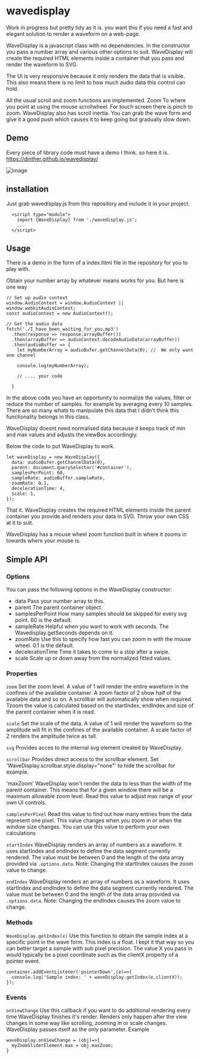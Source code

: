 # wavedisplay
Work in progress but pretty tidy as it is. you want this if you need a fast and elegant solution to render a waveform on a web-page.

WaveDisplay is a javascript class with no dependencies. In the constructor you pass a number array and various other options to suit.
WaveDisplay will create the required HTML elements inside a container that you pass and render the waveform to SVG.

The UI is very responsive because it only renders the data that is visible. This also means there is no limit to how much audio data this control can hold.

All the usual scroll and zoom functions are implemented. Zoom To where you point at using the mouse scrollwheel. For touch screen there is pinch to zoom.
WaveDisplay also has scroll inertia. You can grab the wave form and give it a good push which causes it to keep going but gradually slow down.

## Demo

Every piece of library code must have a demo I think. so here it is.
https://dinther.github.io/wavedisplay/

![image](https://github.com/user-attachments/assets/7543c803-ac08-4e5d-ad3b-4a73d6c0fd94)


## installation

Just grab wavedisplay.js from this repository and include it in your project.

```
  <script type="module">
    import {WaveDisplay} from './wavedisplay.js';
    ...
  </script>
```

## Usage

There is a demo in the form of a index.html file in the repository for you to play with.

Obtain your number array by whatever means works for you. But here is one way
```
// Set up audio context
window.AudioContext = window.AudioContext || window.webkitAudioContext;
const audioContext = new AudioContext();

// Get the audio data
fetch('./I_have_been_waiting_for_you.mp3')
  .then(response => response.arrayBuffer())
  .then(arrayBuffer => audioContext.decodeAudioData(arrayBuffer))
  .then(audioBuffer => {
    let myNumberArray = audioBufer.getChannelData(0); //  We only want one channel

    console.log(myNumberArray);

    // .... your code

  }
```

In the above code you have an opportunity to normalize the values, filter or reduce the number of samples. for example by averaging every 10 samples.
There are so many whats to manipulate this data that I didn't think this functionality belongs in this class.

WaveDisplay doesnt need normalised data because it keeps track of min and max values and adjusts the viewBox accordingly.

Below the code to put WaveDisplay to work.

```
let waveDisplay = new WaveDisplay({
  data: audioBufer.getChannelData(0),
  parent: document.querySelector('#container'),
  samplesPerPoint: 60,
  sampleRate: audioBuffer.sampleRate,
  zoomRate: 0.1,
  decelerationTime: 4,
  scale: 1,
});
```

That it. WaveDisplay creates the required HTML elements inside the parent container you provide and renders your data in SVG.
Throw your own CSS at it to suit.

WaveDisplay has a mouse wheel zoom function built in where it zooms in towards where your mouse is.

## Simple API

### Options
You can pass the following options in the WaveDisplay constructor:

- data              Pass your number array to this.
- parent            The parent container object.
- samplesPerPoint   How many samples should be skipped for every svg point. 60 is the default.
- sampleRate        Helpful when you want to work with seconds. The Wavedisplay.getSeconds depends on it.
- zoomRate          Use this to specify how fast you can zoom in with the mouse wheel. 0.1 is the default.
- decelerationTime  Time it takes to come to a stop after a swipe.
- scale             Scale up or down away from the normalized fitted values.

### Properties

`zoom` Set the zoom level. A value of 1 will render the entire waveform in the confines of the available container. A zoom factor of 2 show half of the available data and so on. A scrollbar will automatically show when required. Tzoom the value is calculated based on the startIndex, endIndex and size of the parent container when it is read.

`scale` Set the scale of the data. A value of 1 will render the waveform so the amplitude will fit in the confines of the available container. A scale factor of 2 renders the amplitude twice as tall.

`svg` Provides acces to the internal svg element created by WaveDisplay.

`scrollbar` Provides direct access to the scrollbar element. Set 'WaveDisplay.scrollbar.style.display="none"' to hide the scrollbar for example.

'maxZoom' WaveDisplay won't render the data to less than the width of the parent container. This means that for a given window there will be a maximum allowable zoom level. Read this value to adjust max range of your own UI controls.

`samplesPerPixel` Read this value to find out how many entries from the data represent one pixel. This value changes when you zoom in or when the window size changes. You can use this value to perform your own calculations

`startIndex` WaveDisplay renders an array of numbers as a waveform. It uses startIndex and endIndex to define the data segment currently rendered. The value must be between 0 and the length of the data array provided via `.options.data`. Note: Changing the startIndex causes the zoom value to change.

`endIndex` WaveDisplay renders an array of numbers as a waveform. It uses startIndex and endIndex to define the data segment currently rendered. The value must be between 0 and the length of the data array provided via `.options.data`. Note: Changing the endIndex causes the zoom value to change.

### Methods

`WaveDisplay.getIndex(x)` Use this function to obtain the sample index at a specific point in the wave form. This index is a float. I kept it that way so you can better target a sample with sub pixel precision. The value X you pass in would typically be a pixel coordinate such as the clientX property of a pointer event.

```
container.addEventListener('pointerDown',(e)=>{
  console.log('Sample index: ' + waveDisplay.getIndex(e.clientX));
});
```

### Events

`onViewChange` Use this callback if you want to do additional rendering every time WaveDisplay finishes it's render. Renders only happen after the view changes in some way like scrolling, zooming in or scale changes. WaveDisplay passes itself as the only parameter.
Example 
```
waveDisplay.onViewChange = (obj)=>{
  myZoomSliderElement.max = obj.maxZoom;
}
```
